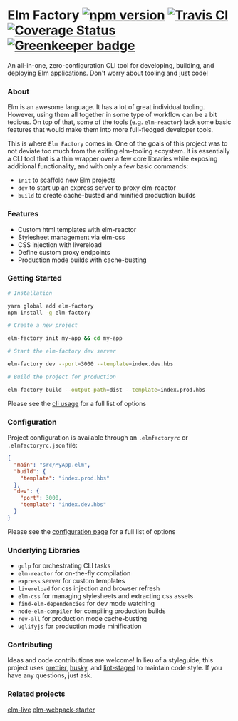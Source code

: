 # Elm Factory [![npm version](https://badge.fury.io/js/elm-factory.svg)](https://badge.fury.io/js/elm-factory) [![Travis CI](https://api.travis-ci.org/farism/elm-factory.svg?branch=master)](https://travis-ci.org/farism/elm-factory) [![Coverage Status](https://coveralls.io/repos/github/farism/elm-factory/badge.svg?branch=specs)](https://coveralls.io/github/farism/elm-factory?branch=specs) [![Greenkeeper badge](https://badges.greenkeeper.io/farism/elm-factory.svg)](https://greenkeeper.io/)

An all-in-one, zero-configuration CLI tool for developing, building, and deploying Elm applications. Don't worry about tooling and just code!

### About

Elm is an awesome language. It has a lot of great individual tooling. However, using them all together in some type of workflow can be a bit tedious. On top of that, some of the tools (e.g. `elm-reactor`) lack some basic features that would make them into more full-fledged developer tools.

This is where `Elm Factory` comes in. One of the goals of this project was to not deviate too much from the exiting elm-tooling ecoystem. It is essentially a CLI tool that is a thin wrapper over a few core libraries while exposing additional functionality, and with only a few basic commands:

- `init` to scaffold new Elm projects
- `dev` to start up an express server to proxy elm-reactor
- `build` to create cache-busted and minified production builds

### Features
- Custom html templates with elm-reactor
- Stylesheet management via elm-css
- CSS injection with livereload
- Define custom proxy endpoints
- Production mode builds with cache-busting

### Getting Started

```sh
# Installation

yarn global add elm-factory
npm install -g elm-factory

# Create a new project

elm-factory init my-app && cd my-app

# Start the elm-factory dev server

elm-factory dev --port=3000 --template=index.dev.hbs

# Build the project for production

elm-factory build --output-path=dist --template=index.prod.hbs

```

Please see the [cli usage](https://github.com/farism/elm-factory/blob/master/guides/cli-usage.md) for a full list of options


### Configuration

Project configuration is available through an `.elmfactoryrc` or `.elmfactoryrc.json` file:
```json
{
  "main": "src/MyApp.elm",
  "build": {
    "template": "index.prod.hbs"
  },
  "dev": {
    "port": 3000,
    "template": "index.dev.hbs"
  }
}
```

Please see the [configuration page](https://github.com/farism/elm-factory/blob/master/guides/configuration.md) for a full list of options

### Underlying Libraries

- `gulp` for orchestrating CLI tasks
- `elm-reactor` for on-the-fly compilation
- `express` server for custom templates
- `livereload` for css injection and browser refresh
- `elm-css` for managing stylesheets and extracting css assets
- `find-elm-dependencies` for dev mode watching
- `node-elm-compiler` for compiling production builds
- `rev-all` for production mode cache-busting
- `uglifyjs` for production mode minification

### Contributing

Ideas and code contributions are welcome! In lieu of a styleguide, this project uses [prettier](https://github.com/prettier/prettier), [husky](https://github.com/typicode/husky), and [lint-staged](https://github.com/okonet/lint-staged) to maintain code style. If you have any questions, just ask.

### Related projects
[elm-live](https://github.com/tomekwi/elm-live)
[elm-webpack-starter](https://github.com/jiwhiz/elm-bootstrap-webpack-starter)
